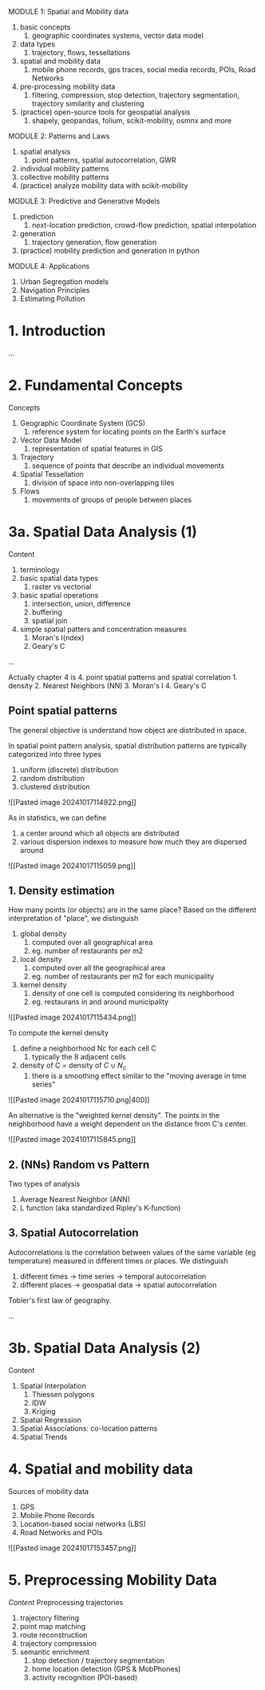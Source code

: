 
 MODULE 1: Spatial and Mobility data
 1. basic concepts
	 1. geographic coordinates systems, vector data model
 2. data types
	 1. trajectory, flows, tessellations
 3. spatial and mobility data
	 1. mobile phone records, gps traces, social media records, POIs, Road Networks
 4. pre-processing mobility data
	 1. filtering, compression, stop detection, trajectory segmentation, trajectory similarity and clustering
 5. (practice) open-source tools for geospatial analysis
	 1. shapely, geopandas, folium, scikit-mobility, osmnx and more

MODULE 2: Patterns and Laws
1. spatial analysis
	1. point patterns, spatial autocorrelation, GWR
2. individual mobility patterns
3. collective mobility patterns
4. (practice) analyze mobility data with scikit-mobility

MODULE 3: Predictive and Generative Models
1. prediction
	1. next-location prediction, crowd-flow prediction, spatial interpolation
2. generation
	1. trajectory generation, flow generation
3. (practice) mobility prediction and generation in python

MODULE 4: Applications
1. Urban Segregation models
2. Navigation Principles
3. Estimating Pollution




# 1. Introduction
...

# 2. Fundamental Concepts

Concepts
1. Geographic Coordinate System (GCS)
	1. reference system for locating points on the Earth's surface
2. Vector Data Model
	1. representation of spatial features in GIS
3. Trajectory
	1. sequence of points that describe an individual movements
4. Spatial Tessellation
	1. division of space into non-overlapping tiles
5. Flows
	1. movements of groups of people between places










# 3a. Spatial Data Analysis (1)

Content
1. terminology
2. basic spatial data types
	1. raster vs vectorial
3. basic spatial operations
	1. intersection, union, difference
	2. buffering
	3. spatial join
4. simple spatial patters and concentration measures
	1. Moran's I(ndex)
	2. Geary's C

...

Actually chapter 4 is
4. point spatial patterns and spatial correlation
	1. density
	2. Nearest Neighbors (NN)
	3. Moran's I
	4. Geary's C

## Point spatial patterns
The general objective is understand how object are distributed in space.

In spatial point pattern analysis, spatial distribution patterns are typically categorized into three types
1. uniform (discrete) distribution
2. random distribution
3. clustered distribution

![[Pasted image 20241017114922.png]]

As in statistics, we can define
1. a center around which all objects are distributed
2. various dispersion indexes to measure how much they are dispersed around

![[Pasted image 20241017115059.png]]

## 1. Density estimation
How many points (or objects) are in the same place?
Based on the different interpretation of "place", we distinguish
1. global density
	1. computed over all geographical area
	2. eg. number of restaurants per m2
2. local density
	1. computed over all the geographical area
	2. eg. number of restaurants per m2 for each municipality
3. kernel density
	1. density of one cell is computed considering its neighborhood
	2. eg. restaurans in and around municipality

![[Pasted image 20241017115434.png]]

To compute the kernel density
1. define a neighborhood Nc for each cell C
	1. typically the 8 adjacent cells
2. density of C = density of $C\cup N_c$
	1. there is a smoothing effect similar to the "moving average in time series"

![[Pasted image 20241017115710.png|400]]

An alternative is the "weighted kernel density".
The points in the neighborhood have a weight dependent on the distance from C's center.

![[Pasted image 20241017115845.png]]

## 2. (NNs) Random vs Pattern

Two types of analysis
1. Average Nearest Neighbor (ANN)
2. L function (aka standardized Ripley's K-function)

## 3. Spatial Autocorrelation

Autocorrelations is the correlation between values of the same variable (eg temperature) measured in different times or places.
We distinguish
1. different times -> time series -> temporal autocorrelation
2. different places -> geospatial data -> spatial autocorrelation

Tobler's first law of geography.

...


# 3b. Spatial Data Analysis (2)

Content
1. Spatial Interpolation
	1. Thiessen polygons
	2. IDW
	3. Kriging
2. Spatial Regression
3. Spatial Associations: co-location patterns
4. Spatial Trends






# 4. Spatial and mobility data

Sources of mobility data
1. GPS
2. Mobile Phone Records
3. Location-based social networks (LBS)
4. Road Networks and POIs

![[Pasted image 20241017153457.png]]





# 5. Preprocessing Mobility Data

*Content*
Preprocessing trajectories
1. trajectory filtering
2. point map matching
3. route reconstruction
4. trajectory compression
5. semantic enrichment
	1. stop detection / trajectory segmentation
	2. home location detection (GPS & MobPhones)
	3. activity recognition (POI-based)











